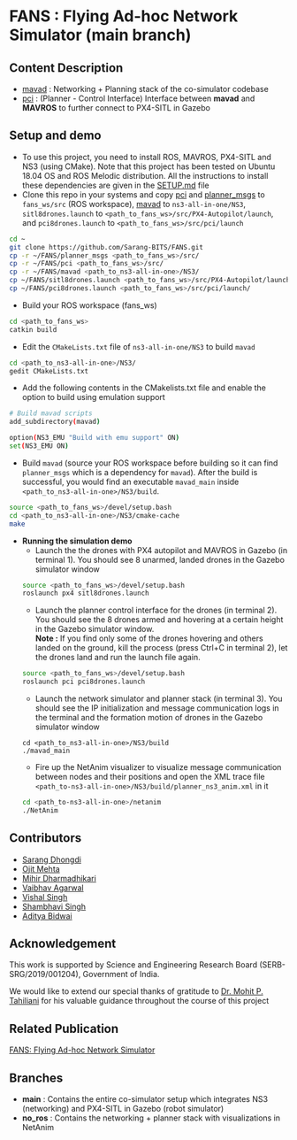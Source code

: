 # FANS : Flying Ad-hoc Network Simulator (main branch)

## Content Description
* [mavad](https://github.com/Sarang-BITS/airborne_networks/tree/main/mavad) : Networking + Planning stack of the co-simulator codebase
* [pci](https://github.com/Sarang-BITS/airborne_networks/tree/main/pci) : (Planner - Control Interface) Interface between **mavad** and **MAVROS** to further connect to PX4-SITL in Gazebo


## Setup and demo
* To use this project, you need to install ROS, MAVROS, PX4-SITL and NS3 (using CMake). Note that this project has been tested on Ubuntu 18.04 OS and ROS Melodic distribution. All the instructions to install these dependencies are given in the [SETUP.md](https://github.com/Sarang-BITS/airborne_networks/blob/main/SETUP.md) file
* Clone this repo in your systems and copy [pci](https://github.com/Sarang-BITS/FANS/tree/main/pci) and [planner_msgs](https://github.com/Sarang-BITS/FANS/tree/main/planner_msgs) to `fans_ws/src` (ROS workspace), [mavad](https://github.com/Sarang-BITS/FANS/tree/main/mavad) to `ns3-all-in-one/NS3`, `sitl8drones.launch` to `<path_to_fans_ws>/src/PX4-Autopilot/launch`, and `pci8drones.launch` to `<path_to_fans_ws>/src/pci/launch`
```bash
cd ~
git clone https://github.com/Sarang-BITS/FANS.git
cp -r ~/FANS/planner_msgs <path_to_fans_ws>/src/
cp -r ~/FANS/pci <path_to_fans_ws>/src/
cp -r ~/FANS/mavad <path_to_ns3-all-in-one>/NS3/
cp ~/FANS/sitl8drones.launch <path_to_fans_ws>/src/PX4-Autopilot/launch/
cp ~/FANS/pci8drones.launch <path_to_fans_ws>/src/pci/launch/
```
* Build your ROS workspace (fans_ws)
```bash
cd <path_to_fans_ws>
catkin build
```
* Edit the `CMakeLists.txt` file of `ns3-all-in-one/NS3` to build `mavad`
```bash
cd <path_to_ns3-all-in-one>/NS3/
gedit CMakeLists.txt 
```
* Add the following contents in the CMakelists.txt file and enable the option to build using emulation support
```bash
# Build mavad scripts
add_subdirectory(mavad)

option(NS3_EMU "Build with emu support" ON)
set(NS3_EMU ON)
```
* Build `mavad` (source your ROS workspace before building so it can find `planner_msgs` which is a dependency for `mavad`). After the build is successful, you would find an executable `mavad_main` inside `<path_to_ns3-all-in-one>/NS3/build`.
```bash
source <path_to_fans_ws>/devel/setup.bash
cd <path_to_ns3-all-in-one>/NS3/cmake-cache
make
```
* **Running the simulation demo**
    * Launch the the drones with PX4 autopilot and MAVROS in Gazebo (in terminal 1). You should see 8 unarmed, landed drones in the Gazebo simulator window
    ```bash
    source <path_to_fans_ws>/devel/setup.bash
    roslaunch px4 sitl8drones.launch
    ```
    * Launch the planner control interface for the drones (in terminal 2). You should see the 8 drones armed and hovering at a certain height in the Gazebo simulator window. </br> **Note :** If you find only some of the drones hovering and others landed on the ground, kill the process (press Ctrl+C in terminal 2), let the drones land and run the launch file again.
    ```bash
    source <path_to_fans_ws>/devel/setup.bash
    roslaunch pci pci8drones.launch
    ```
    * Launch the network simulator and planner stack (in terminal 3). You should see the IP initialization and message communication logs in the terminal and the formation motion of drones in the Gazebo simulator window
    ```
    cd <path_to_ns3-all-in-one>/NS3/build
    ./mavad_main
    ```
    * Fire up the NetAnim visualizer to visualize message communication between nodes and their positions and open the XML trace file `<path_to-ns3-all-in-one>/NS3/build/planner_ns3_anim.xml` in it
    ```bash
    cd <path_to-ns3-all-in-one>/netanim
    ./NetAnim
    ```


## Contributors
* [Sarang Dhongdi](https://github.com/Sarang-BITS)
* [Ojit Mehta](https://github.com/ojitmehta123)
* [Mihir Dharmadhikari](https://github.com/MihirDharmadhikari)
* [Vaibhav Agarwal](https://www.github.com/agvab0811)
* [Vishal Singh](https://www.github.com/vishalbhsc)
* [Shambhavi Singh](https://www.github.com/28shambhavi)
* [Aditya Bidwai](https://www.github.com/adbidwai)


## Acknowledgement
This work is supported by Science and Engineering Research Board (SERB-SRG/2019/001204), Government of India.

We would like to extend our special thanks of gratitude to [Dr. Mohit P. Tahiliani](https://github.com/mohittahiliani) for his valuable guidance throughout the course of this project

## Related Publication
[FANS: Flying Ad-hoc Network Simulator](https://dl.acm.org/doi/pdf/10.1145/3545250.3560848)

## Branches
* **main** : Contains the entire co-simulator setup which integrates NS3 (networking) and PX4-SITL in Gazebo (robot simulator)
* **no_ros** : Contains the networking + planner stack with visualizations in NetAnim
